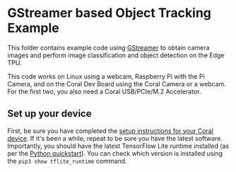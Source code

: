 # GStreamer based Object Tracking Example

This folder contains example code using [GStreamer](https://github.com/GStreamer/gstreamer) to
obtain camera images and perform image classification and object detection on the Edge TPU.

This code works on Linux using a webcam, Raspberry Pi with the Pi Camera, and on the Coral Dev
Board using the Coral Camera or a webcam. For the first two, you also need a Coral
USB/PCIe/M.2 Accelerator.


## Set up your device

First, be sure you have completed the [setup instructions for your Coral
device](https://coral.ai/docs/setup/). If it's been a while, repeat to be sure
you have the latest software.
Importantly, you should have the latest TensorFlow Lite runtime installed
(as per the [Python quickstart](
https://www.tensorflow.org/lite/guide/python)). You can check which version is installed
using the ```pip3 show tflite_runtime``` command.

